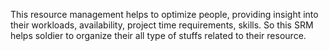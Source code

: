This resource management helps to optimize people, providing insight into their workloads, availability, project time requirements, skills. So this SRM helps soldier to organize their all type of stuffs related to their resource.

